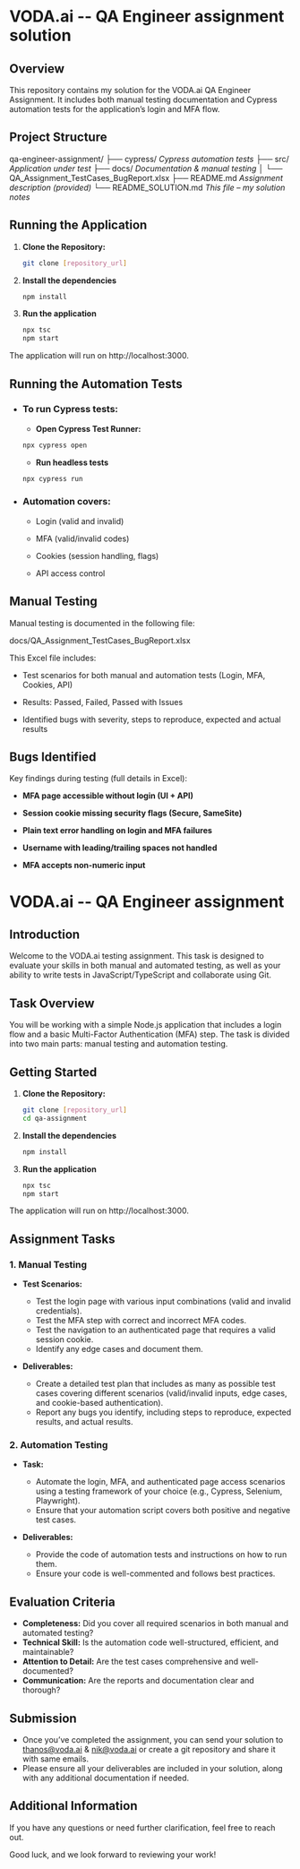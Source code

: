 # VODA.ai -- QA Engineer assignment solution

## Overview

This repository contains my solution for the VODA.ai QA Engineer Assignment.
It includes both manual testing documentation and Cypress automation tests for the application’s login and MFA flow.

## Project Structure

qa-engineer-assignment/
├── cypress/            *Cypress automation tests*
├── src/                *Application under test*
├── docs/               *Documentation & manual testing*
│   └── QA_Assignment_TestCases_BugReport.xlsx
├── README.md            *Assignment description (provided)*
└── README_SOLUTION.md   *This file – my solution notes*

## Running the Application

1. **Clone the Repository:**
   ```bash
   git clone [repository_url]
   ```
2. **Install the dependencies**
   ```bash
   npm install
   ```
3. **Run the application**
   ```bash
   npx tsc
   npm start
   ```
The application will run on http://localhost:3000.

## Running the Automation Tests

- ### To run Cypress tests:

    - **Open Cypress Test Runner:**
   ```bash
   npx cypress open
   ```

    - **Run headless tests**
   ```bash
   npx cypress run
   ```

- ### Automation covers:

  - Login (valid and invalid)

  - MFA (valid/invalid codes)

  - Cookies (session handling, flags)

  - API access control


## Manual Testing

Manual testing is documented in the following file:

docs/QA_Assignment_TestCases_BugReport.xlsx

This Excel file includes:

- Test scenarios for both manual and automation tests (Login, MFA, Cookies, API)

- Results: Passed, Failed, Passed with Issues

- Identified bugs with severity, steps to reproduce, expected and actual results


## Bugs Identified


Key findings during testing (full details in Excel):

- **MFA page accessible without login (UI + API)**

- **Session cookie missing security flags (Secure, SameSite)**

- **Plain text error handling on login and MFA failures**

- **Username with leading/trailing spaces not handled**

- **MFA accepts non-numeric input**


# VODA.ai -- QA Engineer assignment


## Introduction

Welcome to the VODA.ai testing assignment. This task is designed to evaluate your skills in both manual and automated testing, as well as your ability to write tests in JavaScript/TypeScript and collaborate using Git.

## Task Overview

You will be working with a simple Node.js application that includes a login flow and a basic Multi-Factor Authentication (MFA) step. The task is divided into two main parts: manual testing and automation testing.

## Getting Started

1. **Clone the Repository:**
   ```bash
   git clone [repository_url]
   cd qa-assignment
   ```
2. **Install the dependencies**
   ```bash
   npm install
   ```
3. **Run the application**
   ```bash
   npx tsc
   npm start
   ```
The application will run on http://localhost:3000.

## Assignment Tasks

### 1. Manual Testing

- **Test Scenarios:**
  - Test the login page with various input combinations (valid and invalid credentials).
  - Test the MFA step with correct and incorrect MFA codes.
  - Test the navigation to an authenticated page that requires a valid session cookie.
  - Identify any edge cases and document them.

- **Deliverables:**
  - Create a detailed test plan that includes as many as possible test cases covering different scenarios (valid/invalid inputs, edge cases, and cookie-based authentication).
  - Report any bugs you identify, including steps to reproduce, expected results, and actual results.

### 2. Automation Testing

- **Task:**
  - Automate the login, MFA, and authenticated page access scenarios using a testing framework of your choice (e.g., Cypress, Selenium, Playwright).
  - Ensure that your automation script covers both positive and negative test cases.

- **Deliverables:**
  - Provide the code of automation tests and instructions on how to run them.
  - Ensure your code is well-commented and follows best practices.

## Evaluation Criteria

- **Completeness:** Did you cover all required scenarios in both manual and automated testing?
- **Technical Skill:** Is the automation code well-structured, efficient, and maintainable?
- **Attention to Detail:** Are the test cases comprehensive and well-documented?
- **Communication:** Are the reports and documentation clear and thorough?

## Submission

- Once you’ve completed the assignment, you can send your solution to thanos@voda.ai & nik@voda.ai or create a git repository and share it with same emails.
- Please ensure all your deliverables are included in your solution, along with any additional documentation if needed.

## Additional Information

If you have any questions or need further clarification, feel free to reach out.

Good luck, and we look forward to reviewing your work!
